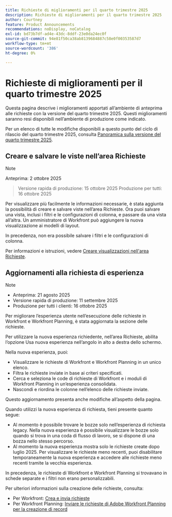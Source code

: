 ```yaml
---
title: Richieste di miglioramenti per il quarto trimestre 2025
description: Richieste di miglioramenti per il quarto trimestre 2025
author: Courtney
feature: Product Announcements
recommendations: noDisplay, noCatalog
exl-id: bd73b7df-ad4e-43dc-8ddf-23e0da24ec0f
source-git-commit: 94e81f50ca38ab8139684887c58e0f00353587d7
workflow-type: tm+mt
source-wordcount: '386'
ht-degree: 0%

---
```


# Richieste di miglioramenti per il quarto trimestre 2025

Questa pagina descrive i miglioramenti apportati all’ambiente di anteprima alle richieste con la versione del quarto trimestre 2025. Questi miglioramenti saranno resi disponibili nell’ambiente di produzione come indicato.

Per un elenco di tutte le modifiche disponibili a questo punto del ciclo di rilascio del quarto trimestre 2025, consulta [Panoramica sulla versione del quarto trimestre 2025](/help/quicksilver/product-announcements/product-releases/25-q4-release-activity/25-q4-release-overview.md).

## Creare e salvare le viste nell’area Richieste

>[!NOTE]
>
>Anteprima: 2 ottobre 2025
>>Versione rapida di produzione: 15 ottobre 2025
>>Produzione per tutti: 16 ottobre 2025

Per visualizzare più facilmente le informazioni necessarie, è stata aggiunta la possibilità di creare e salvare viste nell’area Richieste. Ora puoi salvare una vista, inclusi i filtri e le configurazioni di colonna, e passare da una vista all’altra. Un amministratore di Workfront può aggiungere la nuova visualizzazione ai modelli di layout.

In precedenza, non era possibile salvare i filtri e le configurazioni di colonna.

Per informazioni e istruzioni, vedere [Creare visualizzazioni nell&#39;area Richieste](/help/quicksilver/manage-work/requests/create-requests/create-views-for-requests-list.md).

<!--## New combined Status column in unified Request list 

>[!NOTE]
>
>* Preview: August 28, 2025
>* Production fast release: September 11, 2025
>* Production for all customers: October 16, 2025

To simplify the unified request experience, the Status column now displays both Request Status and Approval Status, whichever applies to a given request.

For more information on creating requests see:

* For Workfront: [Create and submit requests](/help/quicksilver/manage-work/requests/create-requests/create-submit-requests.md)
* For Workfront Planning: [Submit Adobe Workfront Planning requests to create records](/help/quicksilver/planning/requests/submit-requests.md)-->

## Aggiornamenti alla richiesta di esperienza

>[!NOTE]
>
>* Anteprima: 21 agosto 2025
>* Versione rapida di produzione: 11 settembre 2025
>* Produzione per tutti i clienti: 16 ottobre 2025

Per migliorare l’esperienza utente nell’esecuzione delle richieste in Workfront e Workfront Planning, è stata aggiornata la sezione delle richieste.

Per utilizzare la nuova esperienza richiedente, nell’area Richieste, abilita l’opzione Usa nuova esperienza nell’angolo in alto a destra dello schermo.

Nella nuova esperienza, puoi:

* Visualizzare le richieste di Workfront e Workfront Planning in un unico elenco.
* Filtra le richieste inviate in base ai criteri specificati.
* Cerca e seleziona le code di richieste di Workfront e i moduli di Workfront Planning in un’esperienza consolidata.
* Nascondi e riordina le colonne nell’elenco delle richieste inviate.

Questo aggiornamento presenta anche modifiche all’aspetto della pagina.

Quando utilizzi la nuova esperienza di richiesta, tieni presente quanto segue:

* Al momento è possibile trovare le bozze solo nell’esperienza di richiesta legacy. Nella nuova esperienza è possibile visualizzare le bozze solo quando si trova in una coda di flusso di lavoro, se si dispone di una bozza nello stesso percorso.
* Al momento la nuova esperienza mostra solo le richieste create dopo luglio 2025. Per visualizzare le richieste meno recenti, puoi disabilitare temporaneamente la nuova esperienza e accedere alle richieste meno recenti tramite la vecchia esperienza.

In precedenza, le richieste di Workfront e Workfront Planning si trovavano in schede separate e i filtri non erano personalizzabili.

Per ulteriori informazioni sulla creazione delle richieste, consulta:

* Per Workfront: [Crea e invia richieste](/help/quicksilver/manage-work/requests/create-requests/create-submit-requests.md)
* Per Workfront Planning: [Inviare le richieste di Adobe Workfront Planning per la creazione di record](/help/quicksilver/planning/requests/submit-requests.md)
